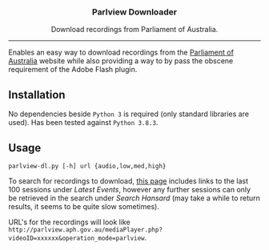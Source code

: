 <div align="center">
<p align="center">
  <a href="https://gitlab.com/losuler/parlview-dl">
  </a>
 
  <p align="center">
    <h3 align="center">Parlview Downloader</h3>
    <p align="center">
      Download recordings from Parliament of Australia.
    </p>
  </p>
</p>
</div>

<hr />

Enables an easy way to download recordings from the [Parliament of Australia](https://www.aph.gov.au) website while also providing a way to by pass the obscene requirement of the Adobe Flash plugin.

## Installation

No dependencies beside `Python 3` is required (only standard libraries are used). Has been tested against `Python 3.8.3`. 

## Usage

```
parlview-dl.py [-h] url {audio,low,med,high}
```

To search for recordings to download, [this page](https://www.aph.gov.au/Watch_Read_Listen) includes links to the last 100 sessions under *Latest Events*, however any further sessions can only be retrieved in the search under *Search Hansard* (may take a while to return results, it seems to be quite slow sometimes). 

URL's for the recordings will look like `http://parlview.aph.gov.au/mediaPlayer.php?videoID=xxxxxx&operation_mode=parlview`.
